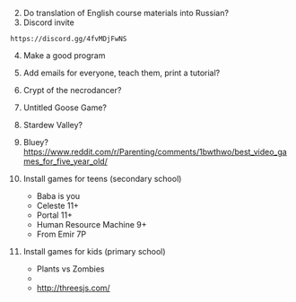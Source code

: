2. Do translation of English course materials into Russian?
3. Discord invite
```
https://discord.gg/4fvMDjFwNS
```
4. Make a good program
5. Add emails for everyone, teach them, print a tutorial?

1. Crypt of the necrodancer?
2. Untitled Goose Game?
3. Stardew Valley?
4. Bluey? https://www.reddit.com/r/Parenting/comments/1bwthwo/best_video_games_for_five_year_old/
5. Install games for teens (secondary school)
	- Baba is you
	- Celeste 11+
	- Portal 11+
	- Human Resource Machine 9+
	- From Emir 7P
6. Install games for kids (primary school)
	- Plants vs Zombies
	- 
	- http://threesjs.com/
